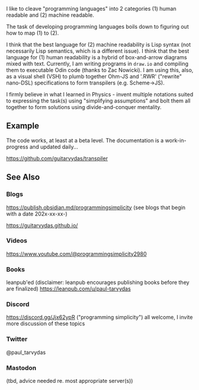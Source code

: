 I like to cleave "programming languages" into 2 categories (1) human readable and (2) machine readable.

The task of developing programming languages boils down to figuring out how to map (1) to (2).

I think that the best language for (2) machine readability is Lisp syntax (not necessarily Lisp semantics, which is a different issue).  I think that the best language for (1) human readability is a hybrid of box-and-arrow diagrams mixed with text.  Currently, I am writing programs in `draw.io` and compiling them to executable Odin code (thanks to Zac Nowicki).  I am using this, also, as a visual shell (VSH) to plumb together Ohm-JS and '.RWR' ("rewrite" nano-DSL) specifications to form transpilers (e.g. Scheme->JS).

I firmly believe in what I learned in Physics - invent multiple notations suited to expressing the task(s) using "simplifying assumptions" and bolt them all together to form solutions using divide-and-conquer mentality.

## Example
The code works, at least at a beta level.  The documentation is a work-in-progress and updated daily...

https://github.com/guitarvydas/transpiler

## See Also
### Blogs
https://publish.obsidian.md/programmingsimplicity (see blogs that begin with a date 202x-xx-xx-)

https://guitarvydas.github.io/
### Videos
https://www.youtube.com/@programmingsimplicity2980
### Books
leanpub'ed (disclaimer: leanpub encourages publishing books before they are finalized)
https://leanpub.com/u/paul-tarvydas
### Discord
https://discord.gg/Jjx62ypR  ("programming simplicity") all welcome, I invite more discussion of these topics
### Twitter
@paul_tarvydas
### Mastodon
(tbd, advice needed re. most appropriate server(s))

<script src="https://utteranc.es/client.js" 
        repo="guitarvydas/guitarvydas.github.io" 
        issue-term="pathname" 
        theme="github-light" 
        crossorigin="anonymous" 
        async> 
</script> 
